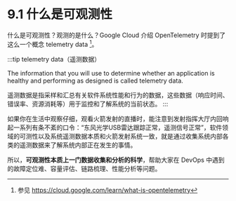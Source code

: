 # 9.1 什么是可观测性

什么是可观测性？观测的是什么？Google Cloud 介绍 OpenTelemetry 时提到了这么一个概念 telemetry data [^1]。

:::tip telemetry data（遥测数据）

The information that you will use to determine whether an application is healthy and performing as designed is called telemetry data. 

遥测数据是指采样和汇总有关软件系统性能和行为的数据，这些数据（响应时间、错误率、资源消耗等）用于监控和了解系统的当前状态。
:::

如果你在生活中观察仔细，观看火箭发射的直播时，能注意到发射指挥大厅内回响起一系列有条不紊的口令：“东风光学USB雷达跟踪正常，遥测信号正常”，软件领域的可测性以及系统遥测数据本质和火箭发射系统一致，就是通过收集系统内部各类的遥测数据来了解系统内部正在发生的事情。

所以，**可观测性本质上一门数据收集和分析的科学**，帮助大家在 DevOps 中遇到的故障定位难、容量评估、链路梳理、性能分析等问题。

[^1]: 参见 https://cloud.google.com/learn/what-is-opentelemetry
